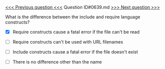 [<<< Previous question <<<](0638.md)  Question ID#0639.md  [>>> Next question >>>](0640.md) 

What is the difference between the include and require language constructs?




- [x] Require constructs cause a fatal error if the file can't be read

- [ ] Require constructs can't be used with URL filenames

- [ ] Include constructs cause a fatal error if the file doesn't exist

- [ ] There is no difference other than the name

